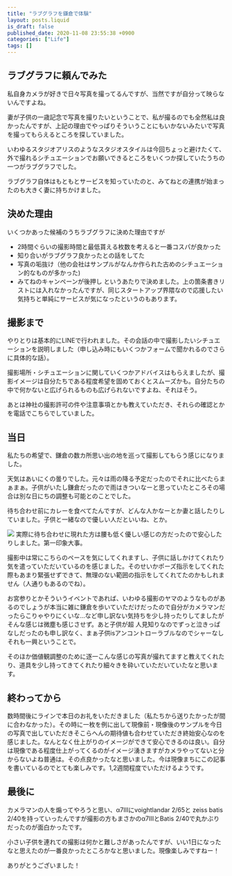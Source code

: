 ```yaml
---
title: "ラブグラフを鎌倉で体験"
layout: posts.liquid
is_draft: false
published_date: 2020-11-08 23:55:38 +0900
categories: ["Life"]
tags: []
---
```


## ラブグラフに頼んでみた
私自身カメラが好きで日々写真を撮ってるんですが、当然ですが自分って映らないんですよね。

妻が子供の一歳記念で写真を撮りたいということで、私が撮るのでも全然私は良かったんですが、上記の理由でやっぱりそういうことにもいかないみたいで写真を撮ってもらえるところを探していました。

いわゆるスタジオアリスのようなスタジオスタイルは今回ちょっと避けたくて、外で撮れるシチュエーションでお願いできるところをいくつか探していたうちの一つがラブグラフでした。

ラブグラフ自体はもともとサービスを知っていたのと、みてねとの連携が始まったのも大きく妻に持ちかけました。

## 決めた理由
いくつかあった候補のうちラブグラフに決めた理由ですが

- 2時間ぐらいの撮影時間と最低貰える枚数を考えると一番コスパが良かった
- 知り合いがラブグラフ良かったとの話をしてた
- 写真の垢抜け（他の会社はサンプルがなんか作られた古めのシチュエーション的なものが多かった)
- みてねのキャンペーンが後押し
というあたりで決めました。上の箇条書きリストには入れなかったんですが、同じスタートアップ界隈なので応援したい気持ちと単純にサービスが気になったというのもあります。

## 撮影まで
やりとりは基本的にLINEで行われました。その会話の中で撮影したいシチュエーションを説明しました（申し込み時にもいくつかフォームで聞かれるのでさらに具体的な話）。

撮影場所・シチュエーションに関していくつかアドバイスはもらえましたが、撮影イメージは自分たちである程度希望を固めておくとスムーズかも。自分たちの中で何かないと広げられるものも広げられないですよね、それはそう。

あとは神社の撮影許可の件や注意事項とかも教えていただき、それらの確認とかを電話でこちらでしていました。

## 当日
私たちの希望で、鎌倉の数カ所思い出の地を巡って撮影してもらう感じになりました。

天気はあいにくの曇りでした。元々は雨の降る予定だったのでそれに比べたらまぁまぁ。子供がいたし鎌倉だったので雨はきついなーと思っていたところその場合は別な日にちの調整も可能とのことでした。

待ち合わせ前にカレーを食べてたんですが、どんな人かなーとか妻と話したりしていました。子供と一緒なので優しい人だといいね、とか。

![](/public/images/2020/11/dsc09510-1024x683.jpg)
実際に待ち合わせに現れた方は腰も低く優しい感じの方だったので安心したりしました。第一印象大事。

撮影中は常にこちらのペースを気にしてくれますし、子供に話しかけてくれたり気を遣っていただいているのを感じました。そのせいかポーズ指示をしてくれた際もあまり緊張せずできて、無理のない範囲の指示をしてくれてたのかもしれません（人通りもあるのでね）。

お宮参りとかそういうイベントであれば、いわゆる撮影のヤマのようなものがあるのでしょうが本当に雑に鎌倉を歩いていただけだったので自分がカメラマンだったらこりゃやりにくいな…など申し訳ない気持ちを少し持ったりしてましたがそんな感じは微塵も感じさせず。あと子供が超 人見知りなのでずっと泣きっぱなしだったのも申し訳なく、まぁ子供isアンコントローラブルなのでシャーなしそれも一興ということで。

そのほか価値観調整のために逐一こんな感じの写真が撮れてますと教えてくれたり、道具を少し持ってきてくれたり細々きを砕いていただいていたなと思います。

## 終わってから
数時間後にラインで本日のお礼をいただきました（私たちから送りたかったが間に合わなかった）。その時に一枚を例に出して現像前・現像後のサンプルを今日の写真で出していただきそこらへんの期待値も合わせていただき終始安心なのを感じました。なんとなく仕上がりのイメージができて安心できるのは良い。自分は現像である程度仕上がってくるのがイメージ湧きますがカメラやってないと分からないよね普通は。その点良かったなと思いました。今は現像まちにこの記事を書いているのでとても楽しみです。1,2週間程度でいただけるようです。

## 最後に
カメラマンの人を煽ってやろうと思い、α7IIIにvoightlandar 2/65と zeiss batis 2/40を持っていったんですが撮影の方もまさかのα7IIIとBatis 2/40で丸かぶりだったのが面白かったです。

小さい子供を連れての撮影は何かと難しさがあったんですが、いい1日になったなと思えたのが一番良かったところかなと思いました。現像楽しみですねー！

ありがとうございました！


